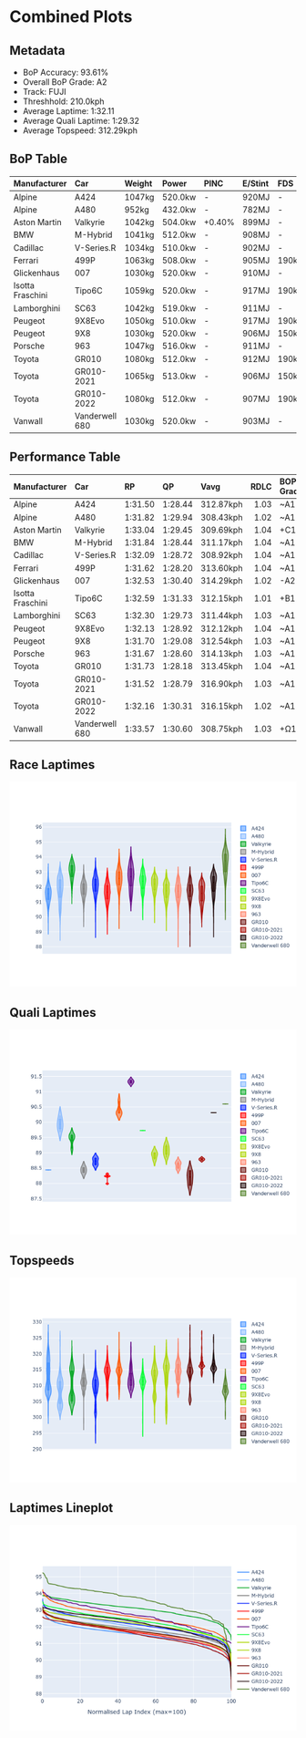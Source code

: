 # Combined Plots

## Metadata

- BoP Accuracy: 93.61%
- Overall BoP Grade: A2
- Track: FUJI
- Threshhold: 210.0kph
- Average Laptime: 1:32.11
- Average Quali Laptime: 1:29.32
- Average Topspeed: 312.29kph

## BoP Table
| Manufacturer     | Car            | Weight   | Power   | PINC   | E/Stint   | FDS    | RDP    | QDP    | TDP    |
|:-----------------|:---------------|:---------|:--------|:-------|:----------|:-------|:-------|:-------|:-------|
| Alpine           | A424           | 1047kg   | 520.0kw | -      | 920MJ     | -      | 51.64% | 59.31% | 26.80% |
| Alpine           | A480           | 952kg    | 432.0kw | -      | 782MJ     | -      | 53.05% | 74.07% | 48.97% |
| Aston Martin     | Valkyrie       | 1042kg   | 504.0kw | +0.40% | 899MJ     | -      | 53.50% | 53.33% | 21.51% |
| BMW              | M-Hybrid       | 1041kg   | 512.0kw | -      | 908MJ     | -      | 52.89% | 56.22% | 33.41% |
| Cadillac         | V-Series.R     | 1034kg   | 510.0kw | -      | 902MJ     | -      | 48.63% | 60.80% | 19.01% |
| Ferrari          | 499P           | 1063kg   | 508.0kw | -      | 905MJ     | 190kph | 51.38% | 44.98% | 9.83%  |
| Glickenhaus      | 007            | 1030kg   | 520.0kw | -      | 910MJ     | -      | 46.15% | 49.30% | 41.45% |
| Isotta Fraschini | Tipo6C         | 1059kg   | 520.0kw | -      | 917MJ     | 190kph | 43.95% | 47.22% | 31.53% |
| Lamborghini      | SC63           | 1042kg   | 519.0kw | -      | 911MJ     | -      | 48.33% | 60.95% | 28.65% |
| Peugeot          | 9X8Evo         | 1050kg   | 510.0kw | -      | 917MJ     | 190kph | 48.87% | 52.78% | 15.41% |
| Peugeot          | 9X8            | 1030kg   | 520.0kw | -      | 906MJ     | 150kph | 54.54% | 58.39% | 9.69%  |
| Porsche          | 963            | 1047kg   | 516.0kw | -      | 911MJ     | -      | 50.70% | 44.30% | 29.51% |
| Toyota           | GR010          | 1080kg   | 512.0kw | -      | 912MJ     | 190kph | 51.09% | 52.71% | 11.46% |
| Toyota           | GR010-2021     | 1065kg   | 513.0kw | -      | 906MJ     | 150kph | 54.08% | 54.81% | 9.72%  |
| Toyota           | GR010-2022     | 1080kg   | 512.0kw | -      | 907MJ     | 190kph | 53.45% | 68.83% | 9.58%  |
| Vanwall          | Vanderwell 680 | 1030kg   | 520.0kw | -      | 903MJ     | -      | 49.68% | 60.93% | 34.43% |

## Performance Table
| Manufacturer     | Car            | RP      | QP      | Vavg      |   RDLC | BOP-Grade   | Match   |
|:-----------------|:---------------|:--------|:--------|:----------|-------:|:------------|:--------|
| Alpine           | A424           | 1:31.50 | 1:28.44 | 312.87kph |   1.03 | ~A1         | 99.94%  |
| Alpine           | A480           | 1:31.82 | 1:29.94 | 308.43kph |   1.02 | ~A1         | 99.60%  |
| Aston Martin     | Valkyrie       | 1:33.04 | 1:29.45 | 309.69kph |   1.04 | +C1         | 79.59%  |
| BMW              | M-Hybrid       | 1:31.84 | 1:28.44 | 311.17kph |   1.04 | ~A1         | 100.00% |
| Cadillac         | V-Series.R     | 1:32.09 | 1:28.72 | 308.92kph |   1.04 | ~A1         | 99.65%  |
| Ferrari          | 499P           | 1:31.62 | 1:28.20 | 313.60kph |   1.04 | ~A1         | 99.85%  |
| Glickenhaus      | 007            | 1:32.53 | 1:30.40 | 314.29kph |   1.02 | -A2         | 93.56%  |
| Isotta Fraschini | Tipo6C         | 1:32.59 | 1:31.33 | 312.15kph |   1.01 | +B1         | 86.57%  |
| Lamborghini      | SC63           | 1:32.30 | 1:29.73 | 311.44kph |   1.03 | ~A1         | 99.71%  |
| Peugeot          | 9X8Evo         | 1:32.13 | 1:28.92 | 312.12kph |   1.04 | ~A1         | 100.00% |
| Peugeot          | 9X8            | 1:31.70 | 1:29.08 | 312.54kph |   1.03 | ~A1         | 99.92%  |
| Porsche          | 963            | 1:31.67 | 1:28.60 | 314.13kph |   1.03 | ~A1         | 99.67%  |
| Toyota           | GR010          | 1:31.73 | 1:28.18 | 313.45kph |   1.04 | ~A1         | 99.71%  |
| Toyota           | GR010-2021     | 1:31.52 | 1:28.79 | 316.90kph |   1.03 | ~A1         | 100.00% |
| Toyota           | GR010-2022     | 1:32.16 | 1:30.31 | 316.15kph |   1.02 | ~A1         | 99.66%  |
| Vanwall          | Vanderwell 680 | 1:33.57 | 1:30.60 | 308.75kph |   1.03 | +Ω1         | 40.28%  |

## Race Laptimes
![Race Laptimes](images/race_violin.png)

## Quali Laptimes
![Quali Laptimes](images/quali_violin.png)

## Topspeeds
![Topspeeds](images/topspeed_violin.png)

## Laptimes Lineplot
![Laptimes Lineplot](images/laptime_line.png)

